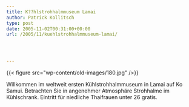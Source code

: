 ```yaml
---
title: K??hlstrohhalmmuseum Lamai
author: Patrick Kollitsch
type: post
date: 2005-11-02T00:31:00+00:00
url: /2005/11/kuehlstrohhalmmuseum-lamai/




---
```

{{< figure src="wp-content/old-images/180.jpg" />}}

Willkommen im weltweit ersten Kühlstrohhalmmuseum in Lamai auf Ko Samui. Betrachten Sie in angenehmer Atmosphäre Strohhalme im Kühlschrank. Eintritt für niedliche Thaifrauen unter 26 gratis.
